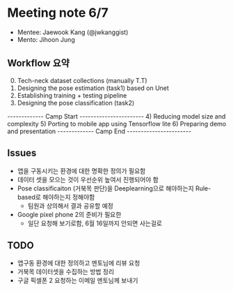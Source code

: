 # Meeting note 6/7
- Mentee: Jaewook Kang (@jwkanggist)
- Mento: Jihoon Jung


## Workflow 요약
0) Tech-neck dataset collections (manually  T.T)
1) Designing the pose estimation (task1) based on Unet
2) Establishing training + testing pipeline
3) Designing the pose classification (task2)

-------------  Camp Start -----------------------
4) Reducing model size and complexity
5) Porting to mobile app using Tensorflow lite
6) Preparing demo and presentation
-------------  Camp End -----------------------


## Issues
- 앱을 구동시키는 환경에 대한 명확한 정의가 필요함
- 데이터 셋을 모으는 것이 우선순위 높여서 진행되어야 함
- Pose classificaiton (거북목 판단)을 Deeplearning으로 해야하는지 Rule-based로 해야하는지 정해야함
    - 팀원과 상의해서 결과 공유할 예정
- Google pixel phone 2의 준비가 필요한
    - 일단 요청해 보기로함, 6월 16일까지 안되면 사는걸로

## TODO
- 앱구동 환경에 대한 정의하고 멘토님에 리뷰 요청
- 거북목 데이터셋을 수집하는 방법 정리
- 구글 픽셀폰 2 요청하는 이메일 멘토님께 보내기